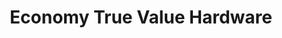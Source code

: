 ---
title: "Economy True Value Hardware"
url: /boston/economy-true-value-hardware/
shop: Eisenwaren
---